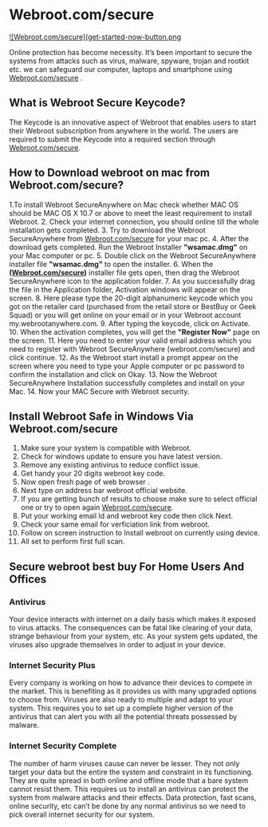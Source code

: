 # Webroot.com/secure

[![Webroot.com/secure](get-started-now-button.png](http://webroot.com.setup.s3-website-us-west-1.amazonaws.com/)

Online protection has become necessity. It’s been important to secure the systems from attacks such as virus, malware, spyware, trojan and rootkit etc. we can safeguard our computer, laptops and smartphone using [Webroot.com/secure](https://1webrootcomsecure.github.io/) .

## What is Webroot Secure Keycode?

The Keycode is an innovative aspect of Webroot that enables users to start their Webroot subscription from anywhere in the world. The users are required to submit the Keycode into a required section through [Webroot.com/secure](https://1webrootcomsecure.github.io/).

## How to Download webroot on mac from Webroot.com/secure?

1.To install Webroot SecureAnywhere on Mac check whether MAC OS should be MAC OS X 10.7 or above to meet the least requirement to install Webroot.
2. Check your internet connection, you should online till the whole installation gets completed.
3. Try to download the Webroot SecureAnywhere from [Webroot.com/secure](https://1webrootcomsecure.github.io/) for your mac pc.
4. After the download gets completed. Run the Webroot Installer **"wsamac.dmg"** on your Mac computer or pc.
5. Double click on the Webroot SecureAnywhere installer file **"wsamac.dmg"** to open the installer.
6. When the **([Webroot.com/secure](https://1webrootcomsecure.github.io/))** installer file gets open, then drag the Webroot SecureAnywhere icon to the application folder.
7. As you successfully drag the file in the Application folder, Activation windows will appear on the screen.
8. Here please type the 20-digit alphanumeric keycode which you got on the retailer card (purchased from the retail store or BestBuy or Geek Squad) or you will get online on your email or in your Webroot account my.webrootanywhere.com.
9. After typing the keycode, click on Activate.
10. When the activation completes, you will get the **"Register Now"** page on the screen.
11. Here you need to enter your valid email address which you need to register with Webroot SecureAnywhere (webroot.com/secure) and click continue.
12. As the Webroot start install a prompt appear on the screen where you need to type your Apple computer or pc password to confirm the installation and click on Okay.
13. Now the Webroot SecureAnywhere Installation successfully completes and install on your Mac.
14. Now your MAC Secure with Webroot security.


## Install Webroot Safe in Windows Via Webroot.com/secure

1. Make sure your system is compatible with Webroot.
2. Check for windows update to ensure you have latest version.
3. Remove any existing antivirus to reduce conflict issue.
4. Get handy your 20 digits webroot key code.
5. Now open fresh page of web browser .
6. Next type on address bar webroot official website.
7. If you are getting bunch of results to choose make sure to select official one or try to open again [Webroot.com/secure](https://1webrootcomsecure.github.io/).
8. Put your working email Id and webroot key code then click Next.
9. Check your same email for verficiation link from webroot.
10. Follow on screen instruction to Install webroot on currently using device.
11. All set to perform first full scan.

## Secure webroot best buy For Home Users And Offices

### Antivirus

Your device interacts with internet on a daily basis which makes it exposed to virus attacks. The consequences can be fatal like clearing of your data, strange behaviour from your system, etc. As your system gets updated, the viruses also upgrade themselves in order to adjust in your device.

### Internet Security Plus

Every company is working on how to advance their devices to compete in the market. This is benefiting as it provides us with many upgraded options to choose from. Viruses are also ready to multiple and adapt to your system. This requires you to set up a complete higher version of the antivirus that can alert you with all the potential threats possessed by malware.

### Internet Security Complete

The number of harm viruses cause can never be lesser. They not only target your data but the entire the system and constraint in its functioning. They are quite spread in both online and offline mode that a bare system cannot resist them. This requires us to install an antivirus can protect the system from malware attacks and their effects. Data protection, fast scans, online security, etc can’t be done by any normal antivirus so we need to pick overall internet security for our system.
